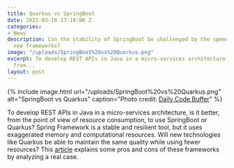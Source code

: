 ```yaml
---
title: Quarkus vs SpringBoot
date: 2021-03-16 17:18:00 Z
categories:
- News
description: Can the stability of SpringBoot be challenged by the speed promised by
  new frameworks?
image: "/uploads/SpringBoot%20vs%20Quarkus.png"
excerpt: To develop REST APIs in Java in a micro-services architecture, is it better,
  from...
layout: post
---
```


{% include image.html url="/uploads/SpringBoot%20vs%20Quarkus.png" alt="SpringBoot vs Quarkus" caption="Photo credit: <a href='http://www.dailycodebuffer.com/quarkus-vs-spring-boot-performance/'>Daily Code Buffer</a>" %}

To develop REST APIs in Java in a micro-services architecture, is it better, from the point of view of resource consumption, to use SpringBoot or Quarkus?
Spring Framework is a stable and resilient tool, but it uses exaggerated memory and computational resources. Will new technologies like Quarkus be able to maintain the same quality while using fewer resources?
This [article](https://medium.com/swlh/springboot-vs-quarkus-a-real-life-experiment-be70c021634e) explains some pros and cons of these frameworks by analyzing a real case.